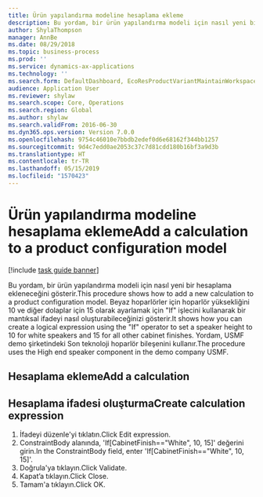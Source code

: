 ```yaml
---
title: Ürün yapılandırma modeline hesaplama ekleme
description: Bu yordam, bir ürün yapılandırma modeli için nasıl yeni bir hesaplama ekleneceğini gösterir.
author: ShylaThompson
manager: AnnBe
ms.date: 08/29/2018
ms.topic: business-process
ms.prod: ''
ms.service: dynamics-ax-applications
ms.technology: ''
ms.search.form: DefaultDashboard, EcoResProductVariantMaintainWorkspace, PCProductConfigurationModelListPage, PCProductConfigurationModelDetails, PCConstraintEditor, PCRuntimeConfiguratorValidate
audience: Application User
ms.reviewer: shylaw
ms.search.scope: Core, Operations
ms.search.region: Global
ms.author: shylaw
ms.search.validFrom: 2016-06-30
ms.dyn365.ops.version: Version 7.0.0
ms.openlocfilehash: 9754c46010e7bbdb2edef0d6e68162f344bb1257
ms.sourcegitcommit: 9d4c7edd0ae2053c37c7d81cdd180b16bf3a9d3b
ms.translationtype: HT
ms.contentlocale: tr-TR
ms.lasthandoff: 05/15/2019
ms.locfileid: "1570423"
---
```

# <a name="add-a-calculation-to-a-product-configuration-model"></a><span data-ttu-id="d94f1-103">Ürün yapılandırma modeline hesaplama ekleme</span><span class="sxs-lookup"><span data-stu-id="d94f1-103">Add a calculation to a product configuration model</span></span>

[!include [task guide banner](../../includes/task-guide-banner.md)]

<span data-ttu-id="d94f1-104">Bu yordam, bir ürün yapılandırma modeli için nasıl yeni bir hesaplama ekleneceğini gösterir.</span><span class="sxs-lookup"><span data-stu-id="d94f1-104">This procedure shows how to add a new calculation to a product configuration model.</span></span> <span data-ttu-id="d94f1-105">Beyaz hoparlörler için hoparlör yüksekliğini 10 ve diğer dolaplar için 15 olarak ayarlamak için "If" işlecini kullanarak bir mantıksal ifadeyi nasıl oluşturabileceğinizi gösterir.</span><span class="sxs-lookup"><span data-stu-id="d94f1-105">It shows how you can create a logical expression using the "If" operator to set a speaker height to 10 for white speakers and 15 for all other cabinet finishes.</span></span> <span data-ttu-id="d94f1-106">Yordam, USMF demo şirketindeki Son teknoloji hoparlör bileşenini kullanır.</span><span class="sxs-lookup"><span data-stu-id="d94f1-106">The procedure uses the High end speaker component in the demo company USMF.</span></span>


## <a name="add-a-calculation"></a><span data-ttu-id="d94f1-107">Hesaplama ekleme</span><span class="sxs-lookup"><span data-stu-id="d94f1-107">Add a calculation</span></span>

## <a name="create-calculation-expression"></a><span data-ttu-id="d94f1-108">Hesaplama ifadesi oluşturma</span><span class="sxs-lookup"><span data-stu-id="d94f1-108">Create calculation expression</span></span>
1. <span data-ttu-id="d94f1-109">İfadeyi düzenle'yi tıklatın.</span><span class="sxs-lookup"><span data-stu-id="d94f1-109">Click Edit expression.</span></span>
2. <span data-ttu-id="d94f1-110">ConstraintBody alanında, 'If[CabinetFinish=="White", 10, 15]' değerini girin.</span><span class="sxs-lookup"><span data-stu-id="d94f1-110">In the ConstraintBody field, enter 'If[CabinetFinish=="White", 10, 15]'.</span></span>
3. <span data-ttu-id="d94f1-111">Doğrula'ya tıklayın.</span><span class="sxs-lookup"><span data-stu-id="d94f1-111">Click Validate.</span></span>
4. <span data-ttu-id="d94f1-112">Kapat’a tıklayın.</span><span class="sxs-lookup"><span data-stu-id="d94f1-112">Click Close.</span></span>
5. <span data-ttu-id="d94f1-113">Tamam'a tıklayın.</span><span class="sxs-lookup"><span data-stu-id="d94f1-113">Click OK.</span></span>

